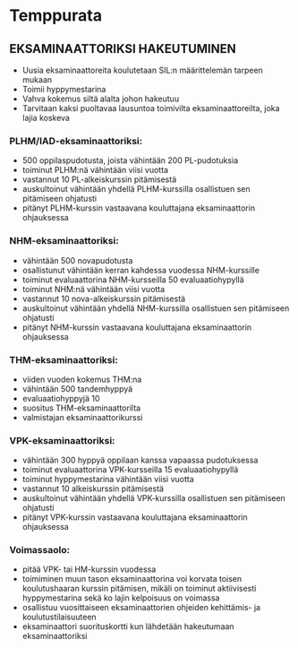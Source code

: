 # Temppurata

##  **EKSAMINAATTORIKSI HAKEUTUMINEN**
-	Uusia eksaminaattoreita koulutetaan SIL:n määrittelemän tarpeen mukaan
-	Toimii hyppymestarina
-	Vahva kokemus siltä alalta johon hakeutuu 
-	Tarvitaan kaksi puoltavaa lausuntoa toimivilta eksaminaattoreilta, joka lajia koskeva


###   PLHM/IAD-eksaminaattoriksi:
   
-   500 oppilaspudotusta, joista vähintään 200 PL-pudotuksia
-   toiminut PLHM:nä vähintään viisi vuotta
-   vastannut 10 PL-alkeiskurssin pitämisestä
-   auskultoinut vähintään yhdellä PLHM-kurssilla osallistuen sen pitämiseen ohjatusti
-   pitänyt PLHM-kurssin vastaavana kouluttajana eksaminaattorin ohjauksessa  



###	NHM-eksaminaattoriksi:
	
-   vähintään 500 novapudotusta 
-	osallistunut vähintään kerran kahdessa vuodessa NHM-kurssille
-	toiminut evaluaattorina NHM-kursseilla 50 evaluaatiohypyllä
-	toiminut NHM:nä vähintään viisi vuotta
-	vastannut 10 nova-alkeiskurssin pitämisestä 
-	auskultoinut vähintään yhdellä NHM-kurssilla osallistuen sen pitämiseen ohjatusti
-	pitänyt NHM-kurssin vastaavana kouluttajana eksaminaattorin ohjauksessa


###	THM-eksaminaattoriksi:
-	viiden vuoden kokemus THM:na
-	vähintään 500 tandemhyppyä
-	evaluaatiohyppyjä 10
-	suositus THM-eksaminaattorilta
-	valmistajan eksaminaattorikurssi

###	VPK-eksaminaattoriksi:
-	vähintään 300 hyppyä oppilaan kanssa vapaassa pudotuksessa 
-	toiminut evaluaattorina VPK-kursseilla 15 evaluaatiohypyllä
-	toiminut hyppymestarina vähintään viisi vuotta
-	vastannut 10 alkeiskurssin pitämisestä 
-	auskultoinut vähintään yhdellä VPK-kurssilla osallistuen sen pitämiseen ohjatusti
-	pitänyt VPK-kurssin vastaavana kouluttajana eksaminaattorin ohjauksessa

###	Voimassaolo:
-	pitää VPK- tai HM-kurssin vuodessa
-	toimiminen muun tason eksaminaattorina voi korvata toisen koulutushaaran kurssin pitämisen, mikäli on toiminut aktiivisesti hyppymestarina sekä ko lajin kelpoisuus on voimassa
-   osallistuu vuosittaiseen eksaminaattorien ohjeiden kehittämis- ja koulutustilaisuuteen
-	eksaminaattori suorituskortti kun lähdetään hakeutumaan eksaminaattoriksi


